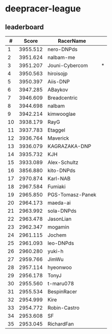 # deepracer-league

## leaderboard

<!-- leaderboard -->
| # | Score | RacerName |   |
| - | ----- | --------- | - |
| 1 | 3955.512 | nero-DNPds | |
| 2 | 3951.624 | nalbam-me | |
| 3 | 3951.207 | Jouni-Cybercom | * |
| 4 | 3950.563 | hiroisojp | |
| 5 | 3950.397 | Aiis-DNP | |
| 6 | 3947.285 | ABaykov | |
| 7 | 3946.609 | Breadcentric | |
| 8 | 3944.698 | nalbam | |
| 9 | 3942.214 | kimwooglae | |
| 10 | 3938.179 | RayG | |
| 11 | 3937.783 | Etaggel | |
| 12 | 3936.764 | Maverick | |
| 13 | 3936.079 | KAGRAZAKA-DNP | |
| 14 | 3935.732 | KJH | |
| 15 | 3933.089 | Alex-Schultz | |
| 16 | 3856.880 | kito-DNPds | |
| 17 | 2970.874 | Karl-NAB | |
| 18 | 2967.584 | Fumiaki | |
| 19 | 2965.850 | PGS-Tomasz-Panek | |
| 20 | 2964.173 | maeda-ai | |
| 21 | 2963.992 | sola-DNPds | |
| 22 | 2963.478 | JasonLian | |
| 23 | 2962.347 | mogamin | |
| 24 | 2961.115 | Jochem | |
| 25 | 2961.093 | leo-DNPds | |
| 26 | 2960.280 | yuki-h | |
| 27 | 2959.766 | JimWu | |
| 28 | 2957.114 | hyeonwoo | |
| 29 | 2956.178 | TonyJ | |
| 30 | 2955.560 | t-maru078 | |
| 31 | 2955.534 | BespinRacer | |
| 32 | 2954.999 | Kire | |
| 33 | 2954.772 | Robin-Castro | |
| 34 | 2953.608 | SF | |
| 35 | 2953.045 | RichardFan | |
